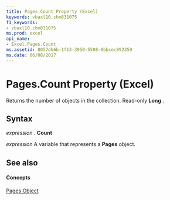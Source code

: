 ```yaml
---
title: Pages.Count Property (Excel)
keywords: vbaxl10.chm831075
f1_keywords:
- vbaxl10.chm831075
ms.prod: excel
api_name:
- Excel.Pages.Count
ms.assetid: 8057db6b-1f13-3950-5508-0bbcec892359
ms.date: 06/08/2017
---
```



# Pages.Count Property (Excel)

Returns the number of objects in the collection. Read-only  **Long** .


## Syntax

 _expression_ . **Count**

 _expression_ A variable that represents a **Pages** object.


## See also


#### Concepts


[Pages Object](Excel.Pages.md)


